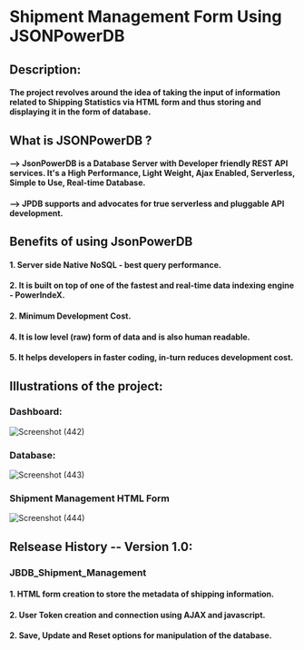 # Shipment Management Form Using JSONPowerDB
## Description:
#### The project revolves around the idea of taking the input of information related to Shipping Statistics via HTML form and thus storing and displaying it in the form of database.
## What is JSONPowerDB ?
#### --> JsonPowerDB is a Database Server with Developer friendly REST API services. It's a High Performance, Light Weight, Ajax Enabled, Serverless, Simple to Use, Real-time Database.
#### --> JPDB supports and advocates for true serverless and pluggable API development.
## Benefits of using JsonPowerDB
#### 1. Server side Native NoSQL - best query performance.
#### 2. It is built on top of one of the fastest and real-time data indexing engine - PowerIndeX.
#### 2. Minimum Development Cost.
#### 4. It is low level (raw) form of data and is also human readable.
#### 5. It helps developers in faster coding, in-turn reduces development cost.
## Illustrations of the project:
### Dashboard:
![Screenshot (442)](https://user-images.githubusercontent.com/87606407/209476040-45b5dcfd-7af5-446f-9761-4965dcf00fd3.png)
### Database:
![Screenshot (443)](https://user-images.githubusercontent.com/87606407/209476088-8db7a526-1a3f-4c49-9d07-aa4f9effe7e7.png)
### Shipment Management HTML Form
![Screenshot (444)](https://user-images.githubusercontent.com/87606407/209476108-d8dc70cb-9108-448b-a2bd-99a065d617c5.png)
## Relsease History -- Version 1.0:
### JBDB_Shipment_Management
#### 1. HTML form creation to store the metadata of shipping information.
#### 2. User Token creation and connection using AJAX and javascript.
#### 2. Save, Update and Reset options for manipulation of the database.
